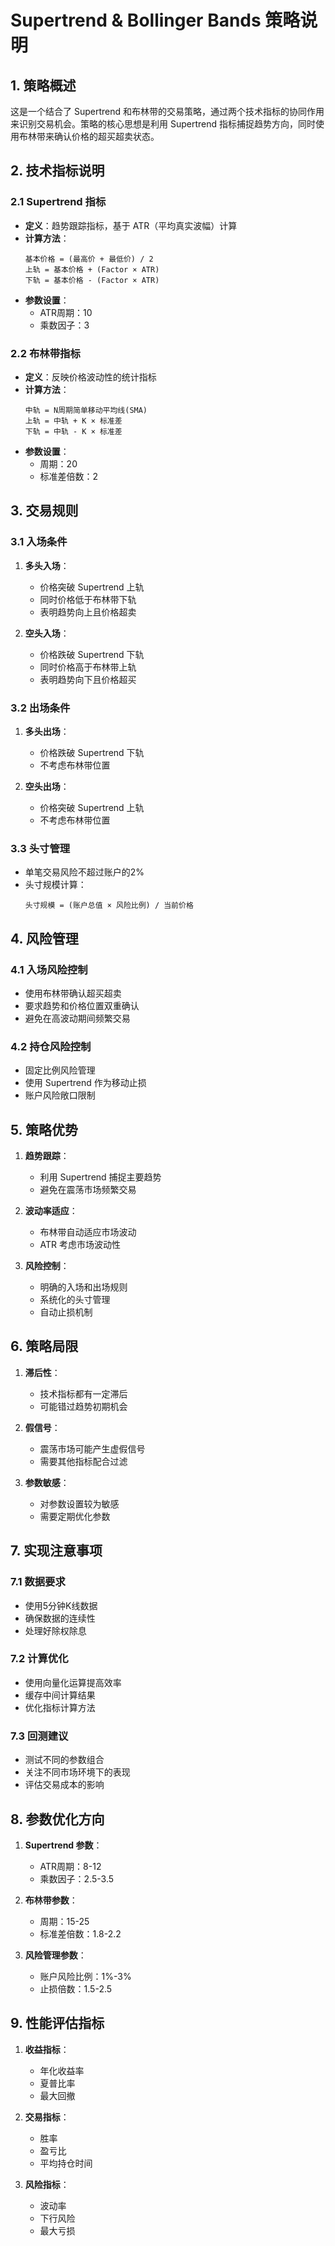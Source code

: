 # Supertrend & Bollinger Bands 策略说明

## 1. 策略概述

这是一个结合了 Supertrend 和布林带的交易策略，通过两个技术指标的协同作用来识别交易机会。策略的核心思想是利用 Supertrend 指标捕捉趋势方向，同时使用布林带来确认价格的超买超卖状态。

## 2. 技术指标说明

### 2.1 Supertrend 指标
- **定义**：趋势跟踪指标，基于 ATR（平均真实波幅）计算
- **计算方法**：
  ```
  基本价格 = (最高价 + 最低价) / 2
  上轨 = 基本价格 + (Factor × ATR)
  下轨 = 基本价格 - (Factor × ATR)
  ```
- **参数设置**：
  - ATR周期：10
  - 乘数因子：3

### 2.2 布林带指标
- **定义**：反映价格波动性的统计指标
- **计算方法**：
  ```
  中轨 = N周期简单移动平均线(SMA)
  上轨 = 中轨 + K × 标准差
  下轨 = 中轨 - K × 标准差
  ```
- **参数设置**：
  - 周期：20
  - 标准差倍数：2

## 3. 交易规则

### 3.1 入场条件
1. **多头入场**：
   - 价格突破 Supertrend 上轨
   - 同时价格低于布林带下轨
   - 表明趋势向上且价格超卖

2. **空头入场**：
   - 价格跌破 Supertrend 下轨
   - 同时价格高于布林带上轨
   - 表明趋势向下且价格超买

### 3.2 出场条件
1. **多头出场**：
   - 价格跌破 Supertrend 下轨
   - 不考虑布林带位置

2. **空头出场**：
   - 价格突破 Supertrend 上轨
   - 不考虑布林带位置

### 3.3 头寸管理
- 单笔交易风险不超过账户的2%
- 头寸规模计算：
  ```
  头寸规模 = (账户总值 × 风险比例) / 当前价格
  ```

## 4. 风险管理

### 4.1 入场风险控制
- 使用布林带确认超买超卖
- 要求趋势和价格位置双重确认
- 避免在高波动期间频繁交易

### 4.2 持仓风险控制
- 固定比例风险管理
- 使用 Supertrend 作为移动止损
- 账户风险敞口限制

## 5. 策略优势

1. **趋势跟踪**：
   - 利用 Supertrend 捕捉主要趋势
   - 避免在震荡市场频繁交易

2. **波动率适应**：
   - 布林带自动适应市场波动
   - ATR 考虑市场波动性

3. **风险控制**：
   - 明确的入场和出场规则
   - 系统化的头寸管理
   - 自动止损机制

## 6. 策略局限

1. **滞后性**：
   - 技术指标都有一定滞后
   - 可能错过趋势初期机会

2. **假信号**：
   - 震荡市场可能产生虚假信号
   - 需要其他指标配合过滤

3. **参数敏感**：
   - 对参数设置较为敏感
   - 需要定期优化参数

## 7. 实现注意事项

### 7.1 数据要求
- 使用5分钟K线数据
- 确保数据的连续性
- 处理好除权除息

### 7.2 计算优化
- 使用向量化运算提高效率
- 缓存中间计算结果
- 优化指标计算方法

### 7.3 回测建议
- 测试不同的参数组合
- 关注不同市场环境下的表现
- 评估交易成本的影响

## 8. 参数优化方向

1. **Supertrend 参数**：
   - ATR周期：8-12
   - 乘数因子：2.5-3.5

2. **布林带参数**：
   - 周期：15-25
   - 标准差倍数：1.8-2.2

3. **风险管理参数**：
   - 账户风险比例：1%-3%
   - 止损倍数：1.5-2.5

## 9. 性能评估指标

1. **收益指标**：
   - 年化收益率
   - 夏普比率
   - 最大回撤

2. **交易指标**：
   - 胜率
   - 盈亏比
   - 平均持仓时间

3. **风险指标**：
   - 波动率
   - 下行风险
   - 最大亏损 
